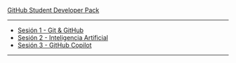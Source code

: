 [GitHub Student Developer Pack](/2024/sdp)

---

- [Sesión 1 - Git & GitHub](/2024/s1/conservation)
- [Sesión 2 - Inteligencia Artificial](/2024/s2/museum)
- [Sesión 3 - GitHub Copilot](/2024/s3/decipher)

---